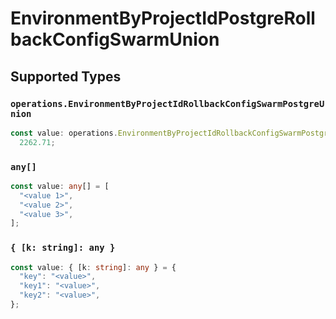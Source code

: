 # EnvironmentByProjectIdPostgreRollbackConfigSwarmUnion


## Supported Types

### `operations.EnvironmentByProjectIdRollbackConfigSwarmPostgreUnion`

```typescript
const value: operations.EnvironmentByProjectIdRollbackConfigSwarmPostgreUnion =
  2262.71;
```

### `any[]`

```typescript
const value: any[] = [
  "<value 1>",
  "<value 2>",
  "<value 3>",
];
```

### `{ [k: string]: any }`

```typescript
const value: { [k: string]: any } = {
  "key": "<value>",
  "key1": "<value>",
  "key2": "<value>",
};
```

